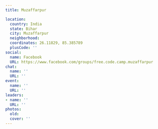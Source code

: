 ```yaml
---
title: Muzaffarpur

location:
  country: India
  state: Bihar
  city: Muzaffarpur
  neighborhood: 
  coordinates: 26.11829, 85.385789
  plusCode: ''
social:
  name: Facebook
  URL: https://www.facebook.com/groups/free.code.camp.muzaffarpur
chat:
  name: ''
  URL: ''
event:
  name: ''
  URL: ''
leaders:
- name: ''
  URL: ''
photos:
  old: 
  cover: ''
---
```

